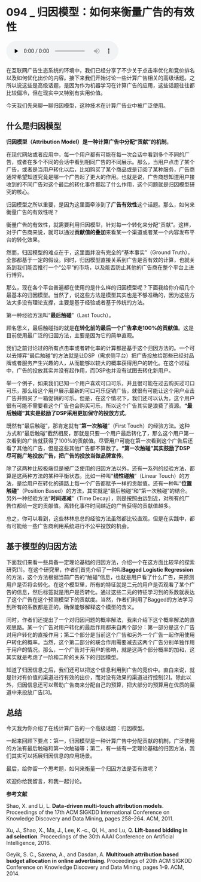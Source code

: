 # 094 _ 归因模型：如何来衡量广告的有效性

<audio id="audio" title="094 | 归因模型：如何来衡量广告的有效性" controls="" preload="none"><source id="mp3" src="https://static001.geekbang.org/resource/audio/fa/56/fa1e93a8aa6c74dd4543faaf95ec2056.mp3"></audio>

在互联网广告生态系统的环境中，我们已经分享了不少关于点击率优化和竞价排名以及如何优化出价的内容。接下来我们开始讨论一些计算广告相关的高级话题。之所以说这些是高级话题，是因为作为机器学习在计算广告的应用，这些话题往往都比较偏冷，但在现实中又特别有实用价值。

今天我们先来聊一聊归因模型，这种技术在计算广告业中被广泛使用。

## 什么是归因模型

**归因模型（Attribution Model）是一种计算广告中分配“贡献”的机制**。

在现代网站或者应用中，每一个用户都有可能在每一次会话中看到多个不同的广告，或者在多个不同的会话中看到相同广告的不同展示。那么，当用户点击了某个广告，或者是当用户转化以后，比如购买了某个商品或是订阅了某种服务，广告商通常希望知道究竟是哪一个广告起了更大的作用。也就是说，广告商想知道用户接收到的不同广告对这个最后的转化事件都起了什么作用，这个问题就是归因模型研究的核心。

归因模型之所以重要，是因为这里面牵涉到了**广告有效性**这个话题。那么，如何来衡量广告的有效性呢？

衡量广告的有效性，就需要利用归因模型，针对每一个转化来分配“贡献”。这样，对于广告商来说，就可以通过**贡献值的叠加**来看某一个渠道或者某一个内容发布平台的转化效果。

然而，归因模型的难点在于，这里面并没有完全的“基本事实”（Ground Truth），全部都基于一定的假设。同时，归因模型直接关系到广告是否有效的计算，也就关系到我们能否推行一个“公平”的市场，以及能否防止其他的广告商在整个平台上进行博弈。

那么，现在各个平台普遍都在使用的是什么样的归因模型呢？下面我给你介绍几个最基本的归因模型。当然了，说这些方法是模型其实也是不够准确的，因为这些方法大多没有理论支撑，主要是基于经验或者基于传统的方法。

第一种经验方法叫“**最后触碰**”（Last Touch）。

顾名思义，最后触碰指的就是**在转化前的最后一个广告拿走100%的贡献值**。这是目前使用最广泛的归因方法，主要是因为它的简单直观。

我们之前讨论过的所有点击率或者转化率的计算都是基于这个归因方法的。一个可以去博弈“最后触碰”的方法就是让DSP（需求侧平台）把广告投放给那些已经对品牌或者服务产生兴趣的人，从而能够以较大的概率获得用户的转化。在这个过程中，广告的投放其实并没有起作用，而DSP也并没有试图去转化新用户。

举一个例子，如果我们已知一个用户喜欢可口可乐，并且很可能在过去购买过可口可乐，那么给这个用户展示最新的可口可乐促销广告，就很有可能让这个用户点击广告并购买了一箱促销的可乐。但是，在这个情况下，我们还可以认为，这个用户很有可能不需要看这个广告也会购买可乐，所以这个广告其实是浪费了资源。**“最后触碰”其实是鼓励了DSP采用更加保守的投放方式**。

既然有“最后触碰”，那肯定就有“**第一次触碰**”（First Touch）的经验方法。这种方式和“最后触碰”截然相反，那就是只要一个用户最后转化了，那么这个用户第一次看到的广告就获得了100%的贡献值。尽管用户可能在第一次看到这个广告后还看了其他的广告，但是这些其他广告都不算数了。**“第一次触碰”其实鼓励了DSP尽可能广地投放广告，把广告的投放当做品牌宣传**。

除了这两种比较极端但是被广泛使用的归因方法以外，还有一系列的经验方法，都算是这两种方法的某种平衡状态。比如一种叫“**线性碰触**”（Linear Touch）的方法，是给用户在转化的道路上每一个广告都赋予一样的贡献值。还有一种叫“**位置触碰**”（Position Based）的方法，其实就是“最后触碰”和“第一次触碰”的结合。另外一种经验方法“**时间递减**”（Time Decay），则是按照由远到近，对所有的广告位都给一定的贡献值。离转化事件时间越近的广告获得的贡献值越多。

总之，你可以看到，这些林林总总的经验方法虽然都比较直观，但是在实践中，都有可能给一些广告商利用系统进行不公平投放的机会。

## 基于模型的归因方法

下面我们来看一些具备一定理论基础的归因方法，介绍一个在这方面比较早的探索研究[1]。在这个研究里，作者们首先介绍了一种叫**Bagged Logistic Regression**的方法，这个方法根据当前广告的“触碰”信息，也就是用户看了什么广告，来预测用户是否将会转化。在这个模型里，所有的特征就是二元的用户是否观看了某个广告的信息，然后标签就是用户是否转化。通过这些二元的特征学习到的系数就表达了这个广告在这个预测模型下的贡献度。当然，作者们利用了Bagged的方法学习到所有的系数都是正的，确保能够解释这个模型的含义。

同时，作者们还提出了一个对归因问题的概率解法，我来介绍下这个概率解法的直观思路。某一个广告对用户转化的最后作用都来自两个部分：第一部分是这个广告对用户转化的直接作用；第二个部分是当前这个广告和另外一个广告一起作用使用户转化的概率。当然，这个第二部分的联合作用需要减去这两个广告分别单独作用于用户的情况。那么，一个广告对于用户的影响，就是这两个部分概率的加和，这其实就是考虑了一阶和二阶的关系下的归因模型。

知道了归因信息之后，我们还可以把这个信息利用到广告的竞价中。直白来说，就是针对有价值的渠道进行有效的出价，而对没有效果的渠道进行控制[2]。除此以外，归因信息还可以帮助广告商来分配自己的预算，把大部分的预算用在优质的渠道中来投放广告[3]。

## 总结

今天我为你介绍了在线计算广告的一个高级话题：归因模型。

一起来回顾下要点：第一，归因模型是一种计算广告中分配贡献的机制，广泛使用的方法有最后触碰和第一次触碰等；第二，有一些有一定理论基础的归因方法，我们其实可以拓展归因信息的应用场景。

最后，给你留一个思考题，如何来衡量一个归因方法是否有效呢？

欢迎你给我留言，和我一起讨论。

**参考文献**


Shao, X. and Li, L. **Data-driven multi-touch attribution models**. Proceedings of the 17th ACM SIGKDD International Conference on Knowledge Discovery and Data Mining, pages 258–264. ACM, 2011.


Xu, J., Shao, X., Ma, J., Lee, K.-c., Qi, H., and Lu, Q. **Lift-based bidding in ad selection**. Proceedings of the 30th AAAI Conference on Artificial Intelligence, 2016.


Geyik, S. C., Saxena, A., and Dasdan, A. **Multitouch attribution based budget allocation in online advertising**. Proceedings of 20th ACM SIGKDD Conference on Knowledge Discovery and Data Mining, pages 1–9. ACM, 2014.



